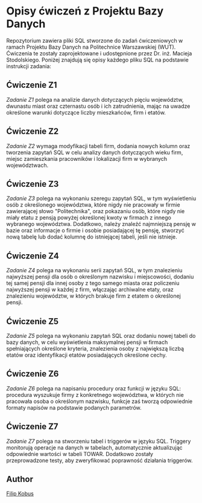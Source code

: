 # Opisy ćwiczeń z Projektu Bazy Danych
Repozytorium zawiera pliki SQL stworzone do zadań ćwiczeniowych w ramach Projektu Bazy Danych na Politechnice Warszawskiej (WUT). Ćwiczenia te zostały zaprojektowane i udostępnione przez Dr. inż. Macieja Stodolskiego. Poniżej znajdują się opisy każdego pliku SQL na podstawie instrukcji zadania:

## Ćwiczenie Z1

*Zadanie Z1* polega na analizie danych dotyczących pięciu województw, dwunastu miast oraz czternastu osób i ich zatrudnienia, mając na uwadze określone warunki dotyczące liczby mieszkańców, firm i etatów.

## Ćwiczenie Z2

*Zadanie Z2* wymaga modyfikacji tabeli firm, dodania nowych kolumn oraz tworzenia zapytań SQL w celu analizy danych dotyczących wieku firm, miejsc zamieszkania pracowników i lokalizacji firm w wybranych województwach.

## Ćwiczenie Z3

*Zadanie Z3* polega na wykonaniu szeregu zapytań SQL, w tym wyświetleniu osób z określonego województwa, które nigdy nie pracowały w firmie zawierającej słowo "Politechnika",
oraz pokazaniu osób, które nigdy nie miały etatu z pensją powyżej określonej kwoty w firmach z innego wybranego województwa.
Dodatkowo, należy znaleźć najmniejszą pensję w bazie oraz informacje o firmie i osobie posiadającej tę pensję, stworzyć nową tabelę lub dodać kolumnę do istniejącej tabeli, jeśli nie istnieje.

## Ćwiczenie Z4

*Zadanie Z4* polega na wykonaniu serii zapytań SQL, w tym znalezieniu najwyższej pensji dla osób o określonym nazwisku i miejscowości, dodaniu tej samej pensji dla innej osoby z tego samego miasta oraz policzeniu najwyższej pensji w każdej z firm, włączając archiwalne etaty, oraz znalezieniu województw, w których brakuje firm z etatem o określonej pensji.

## Ćwiczenie Z5

*Zadanie Z5* polega na wykonaniu zapytań SQL oraz dodaniu nowej tabeli do bazy danych, w celu wyświetlenia maksymalnej pensji w firmach spełniających określone kryteria,
znalezienia osoby z największą liczbą etatów oraz identyfikacji etatów posiadających określone cechy.

## Ćwiczenie Z6

*Zadanie Z6* polega na napisaniu procedury oraz funkcji w języku SQL: procedura wyszukuje firmy z konkretnego województwa, w których nie pracowała osoba o określonym nazwisku,
funkcje zaś tworzą odpowiednie formaty napisów na podstawie podanych parametrów.

## Ćwiczenie Z7

*Zadanie Z7* polega na stworzeniu tabel i triggerów w języku SQL. Triggery monitorują operacje na danych w tabelach, automatycznie aktualizując odpowiednie wartości w tabeli TOWAR.
Dodatkowo zostały przeprowadzone testy, aby zweryfikować poprawność działania triggerów.

## Author

[Filip Kobus](https://github.com/filip-kobus)
